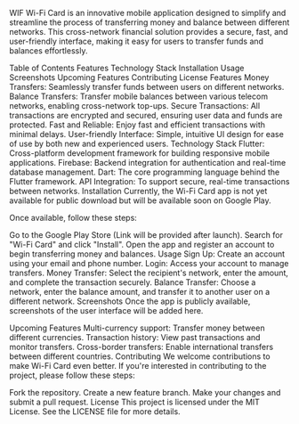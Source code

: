 WIF
Wi-Fi Card is an innovative mobile application designed to simplify and streamline the process of transferring money and balance between different networks. This cross-network financial solution provides a secure, fast, and user-friendly interface, making it easy for users to transfer funds and balances effortlessly.

Table of Contents
Features
Technology Stack
Installation
Usage
Screenshots
Upcoming Features
Contributing
License
Features
Money Transfers: Seamlessly transfer funds between users on different networks.
Balance Transfers: Transfer mobile balances between various telecom networks, enabling cross-network top-ups.
Secure Transactions: All transactions are encrypted and secured, ensuring user data and funds are protected.
Fast and Reliable: Enjoy fast and efficient transactions with minimal delays.
User-friendly Interface: Simple, intuitive UI design for ease of use by both new and experienced users.
Technology Stack
Flutter: Cross-platform development framework for building responsive mobile applications.
Firebase: Backend integration for authentication and real-time database management.
Dart: The core programming language behind the Flutter framework.
API Integration: To support secure, real-time transactions between networks.
Installation
Currently, the Wi-Fi Card app is not yet available for public download but will be available soon on Google Play.

Once available, follow these steps:

Go to the Google Play Store (Link will be provided after launch).
Search for "Wi-Fi Card" and click "Install".
Open the app and register an account to begin transferring money and balances.
Usage
Sign Up: Create an account using your email and phone number.
Login: Access your account to manage transfers.
Money Transfer: Select the recipient's network, enter the amount, and complete the transaction securely.
Balance Transfer: Choose a network, enter the balance amount, and transfer it to another user on a different network.
Screenshots
Once the app is publicly available, screenshots of the user interface will be added here.

Upcoming Features
Multi-currency support: Transfer money between different currencies.
Transaction history: View past transactions and monitor transfers.
Cross-border transfers: Enable international transfers between different countries.
Contributing
We welcome contributions to make Wi-Fi Card even better. If you're interested in contributing to the project, please follow these steps:

Fork the repository.
Create a new feature branch.
Make your changes and submit a pull request.
License
This project is licensed under the MIT License. See the LICENSE file for more details.
